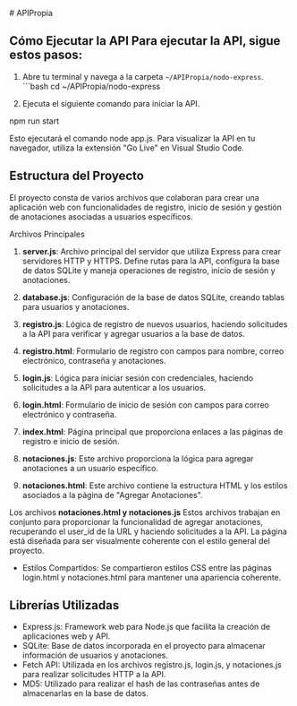 \# APIPropia 

## Cómo Ejecutar la API Para ejecutar la API, sigue estos pasos:

1. Abre tu terminal y navega a la carpeta `~/APIPropia/nodo-express`. ```bash cd ~/APIPropia/nodo-express

1. Ejecuta el siguiente comando para iniciar la API.

npm run start

Esto ejecutará el comando node app.js. Para visualizar la API en tu navegador, utiliza la extensión "Go Live" en Visual Studio Code.

## Estructura del Proyecto

El proyecto consta de varios archivos que colaboran para crear una aplicación web con funcionalidades de registro, inicio de sesión y gestión de anotaciones asociadas a usuarios específicos.

Archivos Principales

1. **server.js**: Archivo principal del servidor que utiliza Express para crear servidores HTTP y HTTPS. Define rutas para la API, configura la base de datos SQLite y maneja operaciones de registro, inicio de sesión y anotaciones.

2. **database.js**: Configuración de la base de datos SQLite, creando tablas para usuarios y anotaciones.
3. **registro.js**: Lógica de registro de nuevos usuarios, haciendo solicitudes a la API para verificar y agregar usuarios a la base de datos.
4. **registro.html**: Formulario de registro con campos para nombre, correo electrónico, contraseña y anotaciones.
5. **login.js**: Lógica para iniciar sesión con credenciales, haciendo solicitudes a la API para autenticar a los usuarios.
6. **login.html**: Formulario de inicio de sesión con campos para correo electrónico y contraseña.
7. **index.html**: Página principal que proporciona enlaces a las páginas de registro e inicio de sesión.
8. **notaciones.js**: Este archivo proporciona la lógica para agregar anotaciones a un usuario específico.
9. **notaciones.html**: Este archivo contiene la estructura HTML y los estilos asociados a la página de "Agregar Anotaciones".

Los archivos **notaciones.html y notaciones.js** Estos archivos trabajan en conjunto para proporcionar la funcionalidad de agregar anotaciones, recuperando el user\_id de la URL y haciendo solicitudes a la API. La página está diseñada para ser visualmente coherente con el estilo general del proyecto.

* Estilos Compartidos: Se compartieron estilos CSS entre las páginas login.html y notaciones.html para mantener una apariencia coherente.

## Librerías Utilizadas

* Express.js: Framework web para Node.js que facilita la creación de aplicaciones web y API.
* SQLite: Base de datos incorporada en el proyecto para almacenar información de usuarios y anotaciones.
* Fetch API: Utilizada en los archivos registro.js, login.js, y notaciones.js para realizar solicitudes HTTP a la API.
* MD5: Utilizado para realizar el hash de las contraseñas antes de almacenarlas en la base de datos.



